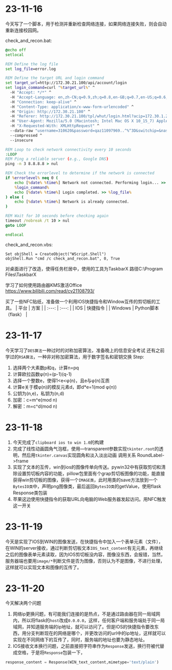 # 23-11-16
今天写了一个脚本，用于检测并重新检查网络连接，如果网络连接失败，则会自动重新连接校园网。

check_and_recon.bat:
```cmd
@echo off
setlocal

REM Define the log file
set log_file=error.log

REM Define the target URL and login command
set target_url=http://172.30.21.100/api/account/login
set login_command=curl "%target_url%" ^
  -H "Accept: */*" ^
  -H "Accept-Language: en,zh-CN;q=0.9,zh;q=0.8,en-GB;q=0.7,en-US;q=0.6,zh-TW;q=0.5" ^
  -H "Connection: keep-alive" ^
  -H "Content-Type: application/x-www-form-urlencoded" ^
  -H "Origin: http://172.30.21.100" ^
  -H "Referer: http://172.30.21.100/tpl/whut/login.html?acip=172.30.1.223&acname=WHUT-Bras-ME60-A&ip=10.84.132.1&nasId=52&userip=10.84.132.1&wlanacname=" ^
  -H "User-Agent: Mozilla/5.0 (Macintosh; Intel Mac OS X 10_15_7) AppleWebKit/605.1.15 (KHTML, like Gecko) Version/16.0 Safari/605.1.15 Edg/119.0.0.0" ^
  -H "X-Requested-With: XMLHttpRequest" ^
  --data-raw "username=310620&password=qaz11097969..^%^3D&switchip=&nasId=52&userIpv4=&userMac=&captcha=&captchaId=" ^
  --compressed ^
  --insecure        

REM Loop to check network connectivity every 10 seconds
:LOOP
REM Ping a reliable server (e.g., Google DNS)
ping -n 3 8.8.8.8 > nul

REM Check the errorlevel to determine if the network is connected
if %errorlevel% neq 0 (
    echo [%date% %time%] Network not connected. Performing login... >> %log_file%
    %login_command%
    echo [%date% %time%] Login completed. >> %log_file%
) else (
    echo [%date% %time%] Network is already connected.
)

REM Wait for 10 seconds before checking again
timeout /nobreak /t 10 > nul
goto LOOP

endlocal
```
check_and_recon.vbs:
```vbs
Set objShell = CreateObject("WScript.Shell")
objShell.Run "cmd /c check_and_recon.bat", 0, True  
```

对桌面进行了改造，使得任务栏居中，使用的工具为TaskbarX 
路径C:\Program Files\TaskbarX

学习了如何使用路由器KMS激活Office
https://www.bilibili.com/read/cv21108793/

买了一些NFC贴纸，准备做一个利用IOS快捷指令和Window互传的剪切板的工具。
| 平台 | 方案 |
| :---: | :---: |
| IOS | 快捷指令 |
| Windows | Python脚本（flask） | 

# 23-11-17
今天学习了`DES算法`一种过时的对称加密算法，准备晚上的信息安全考试
还有之前学过的`RSA算法`，一种非对称加密算法，用于数字签名和密钥交换
Step:
1. 选择两个大素数p和q，计算n=pq
2. 计算欧拉函数φ(n)=(p-1)(q-1)
3. 选择一个整数e，使得1<e<φ(n)，且e与φ(n)互质
4. 计算e关于模φ(n)的模反元素d，即d*e=1(mod φ(n))
5. 公钥为(n,e)，私钥为(n,d)
6. 加密：c=m^e(mod n)
7. 解密：m=c^d(mod n)


# 23-11-18
1. 今天完成了`clipboard ios to win 1.0`的构建
2. 完成了线性动画圆角气泡框，使用—transparent参数实现`tkinter.root`的透明，然后用`tkinter.canvas`实现圆角和淡入淡出动画
调用关系 RoundLabel->frame
3. 实现了文本的互传，win到ios的图像传单向传送。pywin32中有获取剪切和清除设置剪切板内容的功能，pillow包里面有个grap剪切板图像的功能，能直接获得win剪切板的图像，获得一个`IMAGE类`，此时用类的save方法放到一个`BytesIO类`中，声明png图像类，最后返回`BytesIO类`的getValue，使用flask Response类包装
4. 苹果这边使用快捷指令的获取URL向电脑的Web服务器发起访问。用NFC触发这一开关

# 23-11-19
今天是实现了IOS到WIN的图像发送，在快捷指令中加入一个表单元素（文件），在WIN的server接收，通过判断剪切板文本`IOS_text_content`有无元素，再继续之后的图像表单元素读取，因为IOS剪切板没内容，图像没东西，会报错，当然，服务器端也要用`image/*`判断文件是否为图像，否则认为不是图像，不进行处理，这样就可以实现文本和图像的互传了。

# 23-11-20
今天解决两个问题
1. 网络ip更换问题，有可能我们连接的是热点，不是通过路由器在同一局域网内，所以将flask的`host`改成`0.0.0.0`，这样，任何客户端和服务端处于同一局域网，并知道服务端的ip地址，就可以访问了。但是IOS的快捷指令要改东西，用分支判断现在的网络是哪个，并更改访问的url中的ip地址，这样就可以实现在不同网络下的互传了，同时，服务端的地址也要为静态地址。
2.  IOS接收文本换行问题，之前直接把字符串作为`Response`发送，换行符被代替成空格，于是将`Response`包装一下，
```python
response_content = Response(WIN_text_content,mimetype='text/plain')
```




